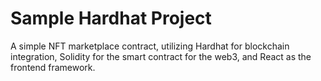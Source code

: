 # Sample Hardhat Project

A simple NFT marketplace contract, utilizing Hardhat for blockchain integration, Solidity for the smart contract for the web3, and React as the frontend framework. 


